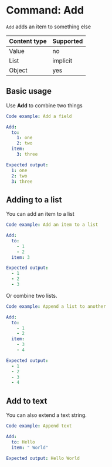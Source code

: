 # Command: Add

`Add` adds an item to something else

| Content type | Supported |
|--------------|-----------|
| Value        | no        |
| List         | implicit  |
| Object       | yes       |

## Basic usage

Use **Add** to combine two things

```yaml
Code example: Add a field

Add:
  to:
    1: one
    2: two
  item:
    3: three

Expected output:
  1: one
  2: two
  3: three
```

## Adding to a list

You can add an item to a list

```yaml
Code example: Add an item to a list

Add:
  to:
    - 1
    - 2
  item: 3

Expected output:
  - 1
  - 2
  - 3
```

Or combine two lists.

```yaml
Code example: Append a list to another

Add:
  to:
    - 1
    - 2
  item:
    - 3
    - 4

Expected output:
  - 1
  - 2
  - 3
  - 4
```

## Add to text

You can also extend a text string.

```yaml
Code example: Append text

Add:
  to: Hello
  item: " World"

Expected output: Hello World
```
